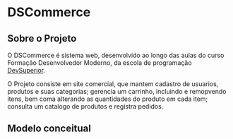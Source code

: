 # DSCommerce

## Sobre o Projeto

O DSCommerce é sistema web, desenvolvido ao longo das aulas do curso Formação Desenvolvedor Moderno, da escola de programação [DevSuperior](https://devsuperior.com "Site da DevSuperior").

O Projeto consiste em site comercial, que mantem cadastro de usuarios, produtos e suas categorias; gerencia um carrinho, incluindo e remopvendo itens, bem coma alterando as quantidades do produto em cada item;
consulta um catalogo de produtos e registra pedidos.

## Modelo conceitual
